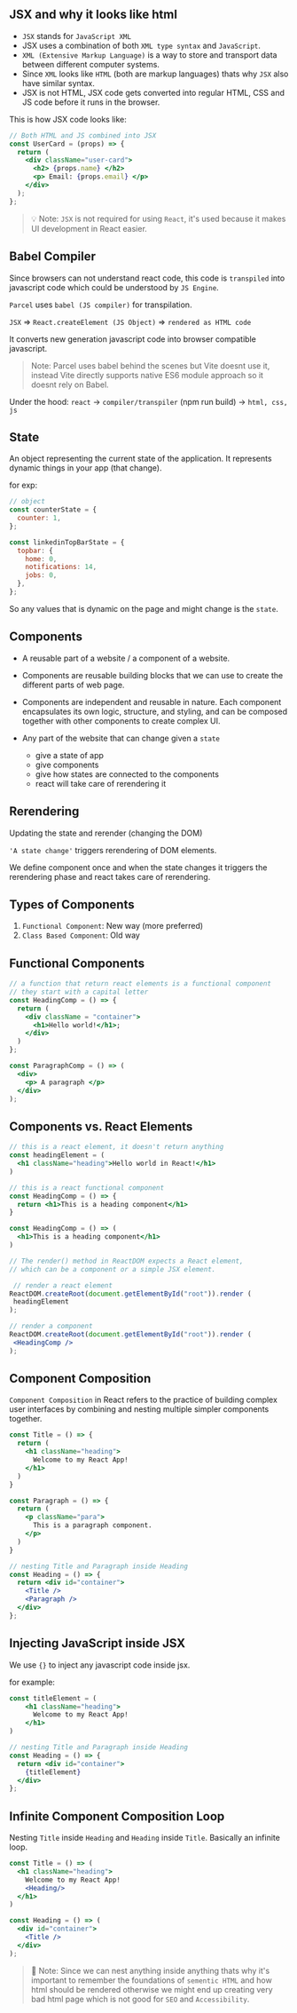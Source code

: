 ## JSX and why it looks like html

- `JSX` stands for `JavaScript XML`
- JSX uses a combination of both `XML type syntax` and `JavaScript`.
- `XML (Extensive Markup Language)` is a way to store and transport data between different computer systems.
- Since `XML` looks like `HTML` (both are markup languages) thats why `JSX` also have similar syntax.
- JSX is not HTML, JSX code gets converted into regular HTML, CSS and JS code before it runs in the browser.

This is how JSX code looks like:

```jsx
// Both HTML and JS combined into JSX
const UserCard = (props) => {
  return (
    <div className="user-card">
      <h2> {props.name} </h2>
      <p> Email: {props.email} </p>
    </div>
  );
};
```

> 💡 Note: `JSX` is not required for using `React`, it's used because it makes UI development in React easier.

## Babel Compiler

Since browsers can not understand react code, this code is `transpiled` into javascript code which could be understood by `JS Engine`.

`Parcel` uses `babel (JS compiler)` for transpilation.

`JSX` => `React.createElement (JS Object)` => `rendered as HTML code`

It converts new generation javascript code into browser compatible javascript.

> Note: Parcel uses babel behind the scenes but Vite doesnt use it, instead Vite directly supports native ES6 module approach so it doesnt rely on Babel.

Under the hood: `react` -> `compiler/transpiler` (npm run build) -> `html, css, js`

## State

An object representing the current state of the application. It represents dynamic things in your app (that change).

for exp:

```js
// object
const counterState = {
  counter: 1,
};

const linkedinTopBarState = {
  topbar: {
    home: 0,
    notifications: 14,
    jobs: 0,
  },
};
```

So any values that is dynamic on the page and might change is the `state`.

## Components

- A reusable part of a website / a component of a website.

- Components are reusable building blocks that we can use to create the different parts of web page.

- Components are independent and reusable in nature. Each component encapsulates its own logic, structure, and styling, and can be composed together with other components to create complex UI.

- Any part of the website that can change given a `state`
  - give a state of app
  - give components
  - give how states are connected to the components
  - react will take care of rerendering it

## Rerendering

Updating the state and rerender (changing the DOM)

`'A state change'` triggers rerendering of DOM elements.

We define component once and when the state changes it triggers the rerendering phase and react takes care of rerendering.

## Types of Components

1. `Functional Component`: New way (more preferred)
2. `Class Based Component`: Old way

## Functional Components

```jsx
// a function that return react elements is a functional component
// they start with a capital letter
const HeadingComp = () => {
  return (
    <div className = "container">
      <h1>Hello world!</h1>;
    </div>
  )
};

const ParagraphComp = () => (
  <div>
    <p> A paragraph </p>
  </div>
);

```

## Components vs. React Elements
```jsx
// this is a react element, it doesn't return anything
const headingElement = (
  <h1 className="heading">Hello world in React!</h1>
)

// this is a react functional component
const HeadingComp = () => {
  return <h1>This is a heading component</h1>
}

const HeadingComp = () => (
  <h1>This is a heading component</h1>
)

// The render() method in ReactDOM expects a React element, 
// which can be a component or a simple JSX element.

 // render a react element 
ReactDOM.createRoot(document.getElementById("root")).render (
 headingElement
);

// render a component
ReactDOM.createRoot(document.getElementById("root")).render (
 <HeadingComp />
);

```
## Component Composition

`Component Composition` in React refers to the practice of building complex user interfaces by combining and nesting multiple simpler components together.

```jsx
const Title = () => {
  return ( 
    <h1 className="heading">
      Welcome to my React App!
    </h1>
  )
}

const Paragraph = () => {
  return ( 
    <p className="para">
      This is a paragraph component.
    </p>
  )
}

// nesting Title and Paragraph inside Heading
const Heading = () => {
  return <div id="container">
    <Title />
    <Paragraph />
  </div>
};
```

## Injecting JavaScript inside JSX

We use `{}` to inject any javascript code inside jsx.

for example:

```jsx
const titleElement = (
    <h1 className="heading">
      Welcome to my React App!
    </h1>
)

// nesting Title and Paragraph inside Heading
const Heading = () => {
  return <div id="container">
    {titleElement}
  </div>
};
```

## Infinite Component Composition Loop
Nesting `Title` inside `Heading` and `Heading` inside `Title`. Basically an infinite loop.

```jsx
const Title = () => ( 
  <h1 className="heading">
    Welcome to my React App!
    <Heading/> 
  </h1>
)

const Heading = () => (
  <div id="container">
    <Title />
  </div>
);
```

> 📝 Note: Since we can nest anything inside anything thats why it's important to remember the foundations of `sementic HTML` and how html should be rendered otherwise we might end up creating very bad html page which is not good for `SEO` and `Accessibility`.